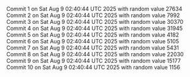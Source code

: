 Commit 1 on Sat Aug  9 02:40:44 UTC 2025 with random value 27634
Commit 2 on Sat Aug  9 02:40:44 UTC 2025 with random value 7992
Commit 3 on Sat Aug  9 02:40:44 UTC 2025 with random value 30370
Commit 4 on Sat Aug  9 02:40:44 UTC 2025 with random value 31945
Commit 5 on Sat Aug  9 02:40:44 UTC 2025 with random value 4182
Commit 6 on Sat Aug  9 02:40:44 UTC 2025 with random value 5105
Commit 7 on Sat Aug  9 02:40:44 UTC 2025 with random value 5431
Commit 8 on Sat Aug  9 02:40:44 UTC 2025 with random value 22030
Commit 9 on Sat Aug  9 02:40:44 UTC 2025 with random value 15177
Commit 10 on Sat Aug  9 02:40:44 UTC 2025 with random value 1156
